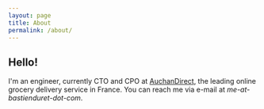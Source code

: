 ```yaml
---
layout: page
title: About
permalink: /about/
---
```


## Hello!

I'm an engineer, currently CTO and CPO at [AuchanDirect](https://www.auchandirect.fr/), the leading online grocery delivery service in France. You can reach me via e-mail at *me-at-bastienduret-dot-com*.
